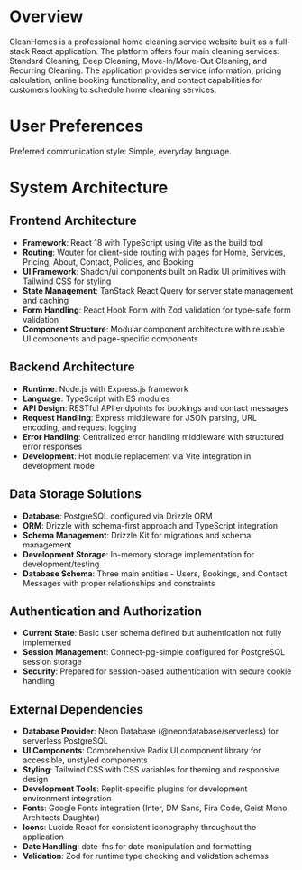 # Overview

CleanHomes is a professional home cleaning service website built as a full-stack React application. The platform offers four main cleaning services: Standard Cleaning, Deep Cleaning, Move-In/Move-Out Cleaning, and Recurring Cleaning. The application provides service information, pricing calculation, online booking functionality, and contact capabilities for customers looking to schedule home cleaning services.

# User Preferences

Preferred communication style: Simple, everyday language.

# System Architecture

## Frontend Architecture
- **Framework**: React 18 with TypeScript using Vite as the build tool
- **Routing**: Wouter for client-side routing with pages for Home, Services, Pricing, About, Contact, Policies, and Booking
- **UI Framework**: Shadcn/ui components built on Radix UI primitives with Tailwind CSS for styling
- **State Management**: TanStack React Query for server state management and caching
- **Form Handling**: React Hook Form with Zod validation for type-safe form validation
- **Component Structure**: Modular component architecture with reusable UI components and page-specific components

## Backend Architecture
- **Runtime**: Node.js with Express.js framework
- **Language**: TypeScript with ES modules
- **API Design**: RESTful API endpoints for bookings and contact messages
- **Request Handling**: Express middleware for JSON parsing, URL encoding, and request logging
- **Error Handling**: Centralized error handling middleware with structured error responses
- **Development**: Hot module replacement via Vite integration in development mode

## Data Storage Solutions
- **Database**: PostgreSQL configured via Drizzle ORM
- **ORM**: Drizzle with schema-first approach and TypeScript integration
- **Schema Management**: Drizzle Kit for migrations and schema management
- **Development Storage**: In-memory storage implementation for development/testing
- **Database Schema**: Three main entities - Users, Bookings, and Contact Messages with proper relationships and constraints

## Authentication and Authorization
- **Current State**: Basic user schema defined but authentication not fully implemented
- **Session Management**: Connect-pg-simple configured for PostgreSQL session storage
- **Security**: Prepared for session-based authentication with secure cookie handling

## External Dependencies
- **Database Provider**: Neon Database (@neondatabase/serverless) for serverless PostgreSQL
- **UI Components**: Comprehensive Radix UI component library for accessible, unstyled components
- **Styling**: Tailwind CSS with CSS variables for theming and responsive design
- **Development Tools**: Replit-specific plugins for development environment integration
- **Fonts**: Google Fonts integration (Inter, DM Sans, Fira Code, Geist Mono, Architects Daughter)
- **Icons**: Lucide React for consistent iconography throughout the application
- **Date Handling**: date-fns for date manipulation and formatting
- **Validation**: Zod for runtime type checking and validation schemas
